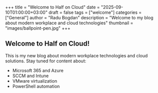 +++
title = "Welcome to Half on Cloud"
date = "2025-09-10T01:00:00+03:00"
draft = false
tags = ["welcome"]
categories = ["General"]
author = "Radu Bogdan"
description = "Welcome to my blog about modern workplace and cloud technologies"
thumbnail = "images/ballpoint-pen.jpg"
+++

## Welcome to Half on Cloud!

This is my new blog about modern workplace technologies and cloud solutions. Stay tuned for content about:

- Microsoft 365 and Azure
- SCCM and Intune
- VMware virtualization
- PowerShell automation